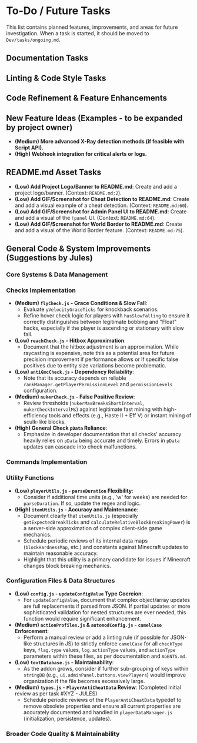 # To-Do / Future Tasks

This list contains planned features, improvements, and areas for future investigation. When a task is started, it should be moved to `Dev/tasks/ongoing.md`.

## Documentation Tasks

## Linting & Code Style Tasks

## Code Refinement & Feature Enhancements

## New Feature Ideas (Examples - to be expanded by project owner)
- **(Medium) More advanced X-Ray detection methods (if feasible with Script API).**
- **(High) Webhook integration for critical alerts or logs.**

## README.md Asset Tasks
- **(Low) Add Project Logo/Banner to README.md**: Create and add a project logo/banner. (Context: `README.md:2`).
- **(Low) Add GIF/Screenshot for Cheat Detection to README.md**: Create and add a visual example of a cheat detection. (Context: `README.md:60`).
- **(Low) Add GIF/Screenshot for Admin Panel UI to README.md**: Create and add a visual of the `!panel` UI. (Context: `README.md:64`).
- **(Low) Add GIF/Screenshot for World Border to README.md**: Create and add a visual of the World Border feature. (Context: `README.md:75`).

## General Code & System Improvements (Suggestions by Jules)

### Core Systems & Data Management

### Checks Implementation
- **(Medium) `flyCheck.js` - Grace Conditions & Slow Fall**:
    - Evaluate `yVelocityGraceTicks` for knockback scenarios.
    - Refine hover check logic for players with `hasSlowFalling` to ensure it correctly distinguishes between legitimate bobbing and "Float" hacks, especially if the player is ascending or stationary with slow fall.
- **(Low) `reachCheck.js` - Hitbox Approximation**:
    - Document that the hitbox adjustment is an approximation. While raycasting is expensive, note this as a potential area for future precision improvement if performance allows or if specific false positives due to entity size variations become problematic.
- **(Low) `antiGmcCheck.js` - Dependency Reliability**:
    - Note that its accuracy depends on reliable `rankManager.getPlayerPermissionLevel` and `permissionLevels` configuration.
- **(Medium) `nukerCheck.js` - False Positive Review**:
    - Review thresholds (`nukerMaxBreaksShortInterval`, `nukerCheckIntervalMs`) against legitimate fast mining with high-efficiency tools and effects (e.g., Haste II + Eff V) or instant mining of sculk-like blocks.
- **(High) General Check `pData` Reliance**:
    - Emphasize in developer documentation that all checks' accuracy heavily relies on `pData` being accurate and timely. Errors in `pData` updates can cascade into check malfunctions.

### Commands Implementation

### Utility Functions
- **(Low) `playerUtils.js` - `parseDuration` Flexibility**:
    - Consider if additional time units (e.g., 'w' for weeks) are needed for `parseDuration`. If so, update the regex and logic.
- **(High) `itemUtils.js` - Accuracy and Maintenance**:
    - Document clearly that `itemUtils.js` (especially `getExpectedBreakTicks` and `calculateRelativeBlockBreakingPower`) is a server-side approximation of complex client-side game mechanics.
    - Schedule periodic reviews of its internal data maps (`blockHardnessMap`, etc.) and constants against Minecraft updates to maintain reasonable accuracy.
    - Highlight that this utility is a primary candidate for issues if Minecraft changes block breaking mechanics.

### Configuration Files & Data Structures
- **(Low) `config.js` - `updateConfigValue` Type Coercion**:
    - For `updateConfigValue`, document that complex object/array updates are full replacements if parsed from JSON. If partial updates or more sophisticated validation for nested structures are ever needed, this function would require significant enhancement.
- **(Medium) `actionProfiles.js` & `automodConfig.js` - `camelCase` Enforcement**:
    - Perform a manual review or add a linting rule (if possible for JSON-like structures in JS) to strictly enforce `camelCase` for all `checkType` keys, `flag.type` values, `log.actionType` values, and `actionType` parameters within these files, as per documentation and `AGENTS.md`.
- **(Low) `textDatabase.js` - Maintainability**:
    - As the addon grows, consider if further sub-grouping of keys within `stringDB` (e.g., `ui.adminPanel.buttons.viewPlayers`) would improve organization if the file becomes excessively large.
- **(Medium) `types.js` - `PlayerAntiCheatData` Review**: (Completed initial review as per task #XYZ - JULES)
    - Schedule periodic reviews of the `PlayerAntiCheatData` typedef to remove obsolete properties and ensure all current properties are accurately documented and handled in `playerDataManager.js` (initialization, persistence, updates).

### Broader Code Quality & Maintainability
